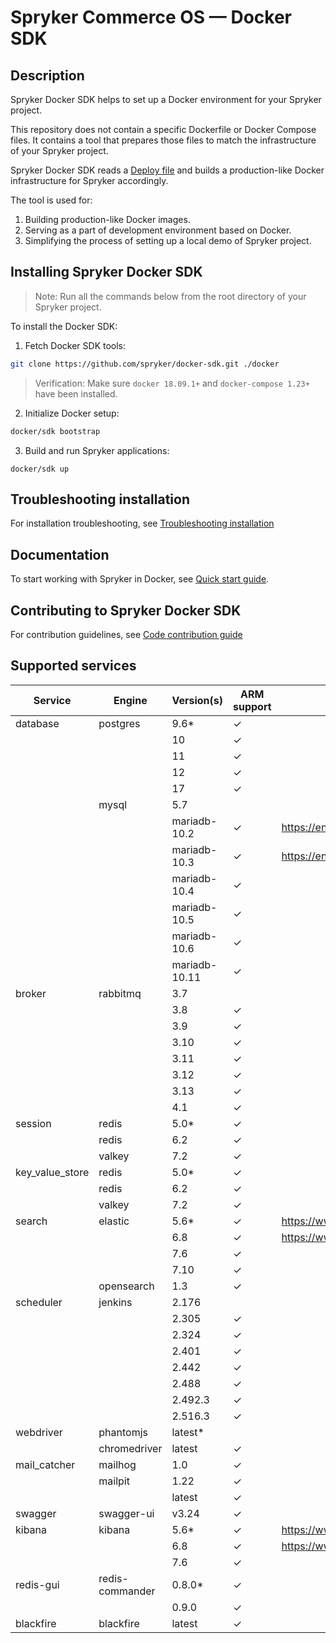# Spryker Commerce OS — Docker SDK

## Description

Spryker Docker SDK helps to set up a Docker environment for your Spryker project.

This repository does not contain a specific Dockerfile or Docker Compose files. It contains a tool that prepares those files to match the infrastructure of your Spryker project.


Spryker Docker SDK reads a [Deploy file](docs/07-deploy-file/02-deploy.file.reference.v1.md) and builds a production-like Docker infrastructure for Spryker accordingly.

The tool is used for:

1. Building production-like Docker images.
1. Serving as a part of development environment based on Docker.
1. Simplifying the process of setting up a local demo of Spryker project.

## Installing Spryker Docker SDK
> Note: Run all the commands below from the root directory of your Spryker project.

To install the Docker SDK:

1. Fetch Docker SDK tools:
```bash
git clone https://github.com/spryker/docker-sdk.git ./docker
```

> Verification: Make sure `docker 18.09.1+` and `docker-compose 1.23+` have been installed.


2. Initialize Docker setup:

```bash
docker/sdk bootstrap
```

3. Build and run Spryker applications:
```
docker/sdk up
```

## Troubleshooting installation

For installation troubleshooting, see [Troubleshooting installation](docs/09-troubleshooting.md#troubleshooting-installation)

## Documentation

To start working with Spryker in Docker, see [Quick start guide](docs/01-quick-start-guide.md).

## Contributing to Spryker Docker SDK

For contribution guidelines, see [Code contribution guide](https://docs.spryker.com/docs/scos/dev/code-contribution-guide.html)

## Supported services

| Service         | Engine          | Version(s)    | ARM support | Note                               |
|-----------------|-----------------|---------------|-------------|------------------------------------|
| database        | postgres        | 9.6*          | &check;     |                                    |
|                 |                 | 10            | &check;     |                                    |
|                 |                 | 11            | &check;     |                                    |
|                 |                 | 12            | &check;     |                                    |
|                 |                 | 17            | &check;     |                                    |
|                 | mysql           | 5.7           |             |                                    |
|                 |                 | mariadb-10.2  | &check;     | https://endoflife.date/mariadb     |
|                 |                 | mariadb-10.3  | &check;     | https://endoflife.date/mariadb     |
|                 |                 | mariadb-10.4  | &check;     |                                    |
|                 |                 | mariadb-10.5  | &check;     |                                    |
|                 |                 | mariadb-10.6  | &check;     |                                    |
|                 |                 | mariadb-10.11 | &check;     |                                    |
| broker          | rabbitmq        | 3.7           |             |                                    |
|                 |                 | 3.8           | &check;     |                                    |
|                 |                 | 3.9           | &check;     |                                    |
|                 |                 | 3.10          | &check;     |                                    |
|                 |                 | 3.11          | &check;     |                                    |
|                 |                 | 3.12          | &check;     |                                    |
|                 |                 | 3.13          | &check;     |                                    |
|                 |                 | 4.1           | &check;     |                                    |
| session         | redis           | 5.0*          | &check;     |                                    |
|                 | redis           | 6.2           | &check;     |                                    |
|                 | valkey          | 7.2           | &check;     |                                    |
| key_value_store | redis           | 5.0*          | &check;     |                                    |
|                 | redis           | 6.2           | &check;     |                                    |
|                 | valkey          | 7.2           | &check;     |                                    |
| search          | elastic         | 5.6*          | &check;     | https://www.elastic.co/support/eol |
|                 |                 | 6.8           | &check;     | https://www.elastic.co/support/eol |
|                 |                 | 7.6           | &check;     |                                    |
|                 |                 | 7.10          | &check;     |                                    |
|                 | opensearch      | 1.3           | &check;     |                                    |
| scheduler       | jenkins         | 2.176         |             |                                    |
|                 |                 | 2.305         | &check;     |                                    |
|                 |                 | 2.324         | &check;     |                                    |
|                 |                 | 2.401         | &check;     |                                    |
|                 |                 | 2.442         | &check;     |                                    |
|                 |                 | 2.488         | &check;     |                                    |
|                 |                 | 2.492.3       | &check;     |                                    |
|                 |                 | 2.516.3       | &check;     |                                    |
| webdriver       | phantomjs       | latest*       |             |                                    |
|                 | chromedriver    | latest        | &check;     |                                    |
| mail_catcher    | mailhog         | 1.0           | &check;     |                                    |
|                 | mailpit         | 1.22          | &check;     |                                    |
|                 |                 | latest        | &check;     |                                    |
| swagger         | swagger-ui      | v3.24         | &check;     |                                    |
| kibana          | kibana          | 5.6*          | &check;     | https://www.elastic.co/support/eol |
|                 |                 | 6.8           | &check;     | https://www.elastic.co/support/eol |
|                 |                 | 7.6           | &check;     |                                    |
| redis-gui       | redis-commander | 0.8.0*        | &check;     |                                    |
|                 |                 | 0.9.0         | &check;     |                                    |
| blackfire       | blackfire       | latest        | &check;     |                                    |

